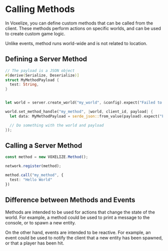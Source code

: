 # Calling Methods

In Voxelize, you can define custom methods that can be called from the client. These methods perform actions on specific worlds, and can be used to create custom game logic.

Unlike events, method runs world-wide and is not related to location.

## Defining a Server Method

```rust title="Server Method Definition"
// The payload is a JSON object
#[derive(Serialize, Deserialize)]
struct MyMethodPayload {
  test: String,
}


let world = server.create_world("my_world", &config).expect("Failed to create world");

world.set_method_handle("my_method", |world, client_id, payload| {
  let data: MyMethodPayload = serde_json::from_value(payload).expect("Failed to parse payload");

  // Do something with the world and payload
});
```

## Calling a Server Method

```ts title="Client Method Call"
const method = new VOXELIZE.Method();

network.register(method);

method.call("my_method", {
  test: "Hello World"
})
```

## Difference between Methods and Events

Methods are intended to be used for actions that change the state of the world. For example, a method could be used to print a message to the console, or to spawn a new entity.

On the other hand, events are intended to be reactive. For example, an event could be used to notify the client that a new entity has been spawned, or that a player has been hit.
